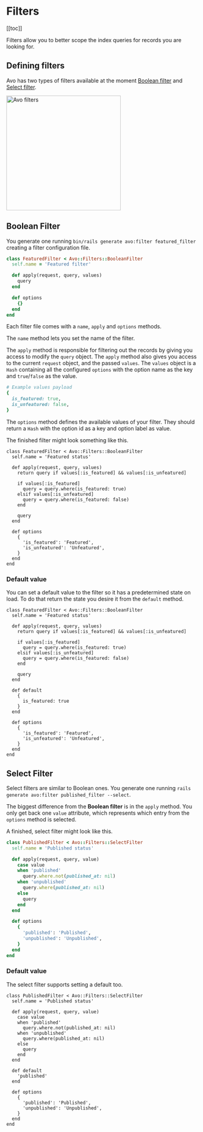 # Filters

[[toc]]

Filters allow you to better scope the index queries for records you are looking for.

## Defining filters

Avo has two types of filters available at the moment [Boolean filter](#boolean-filter) and [Select filter](#select-filter).

<img :src="$withBase('/assets/img/filters.jpg')" alt="Avo filters" style="width: 300px;" class="border mb-4" />

## Boolean Filter

You generate one running `bin/rails generate avo:filter featured_filter` creating a filter configuration file.

```ruby
class FeaturedFilter < Avo::Filters::BooleanFilter
  self.name = 'Featured filter'

  def apply(request, query, values)
    query
  end

  def options
    {}
  end
end
```

Each filter file comes with a `name`, `apply` and `options` methods.

The `name` method lets you set the name of the filter.

The `apply` method is responsible for filtering out the records by giving you access to modify the `query` object. The `apply` method also gives you access to the current `request` object, and the passed `values`. The `values` object is a `Hash` containing all the configured `options` with the option name as the key and `true`/`false` as the value.

```ruby
# Example values payload
{
  is_featured: true,
  is_unfeatured: false,
}
```

The `options` method defines the available values of your filter. They should return a `Hash` with the option id as a key and option label as value.

The finished filter might look something like this.

```ruby{17-20}
class FeaturedFilter < Avo::Filters::BooleanFilter
  self.name = 'Featured status'

  def apply(request, query, values)
    return query if values[:is_featured] && values[:is_unfeatured]

    if values[:is_featured]
      query = query.where(is_featured: true)
    elsif values[:is_unfeatured]
      query = query.where(is_featured: false)
    end

    query
  end

  def options
    {
      'is_featured': 'Featured',
      'is_unfeatured': 'Unfeatured',
    }
  end
end
```

### Default value

You can set a default value to the filter so it has a predetermined state on load. To do that return the state you desire it from the `default` method.

```ruby{17-19}
class FeaturedFilter < Avo::Filters::BooleanFilter
  self.name = 'Featured status'

  def apply(request, query, values)
    return query if values[:is_featured] && values[:is_unfeatured]

    if values[:is_featured]
      query = query.where(is_featured: true)
    elsif values[:is_unfeatured]
      query = query.where(is_featured: false)
    end

    query
  end

  def default
    {
      is_featured: true
    }
  end

  def options
    {
      'is_featured': 'Featured',
      'is_unfeatured': 'Unfeatured',
    }
  end
end
```

## Select Filter

Select filters are similar to Boolean ones. You generate one running `rails generate avo:filter published_filter --select`.

The biggest difference from the **Boolean filter** is in the `apply` method. You only get back one `value` attribute, which represents which entry from the `options` method is selected.

A finished, select filter might look like this.

```ruby
class PublishedFilter < Avo::Filters::SelectFilter
  self.name = 'Published status'

  def apply(request, query, value)
    case value
    when 'published'
      query.where.not(published_at: nil)
    when 'unpublished'
      query.where(published_at: nil)
    else
      query
    end
  end

  def options
    {
      'published': 'Published',
      'unpublished': 'Unpublished',
    }
  end
end
```

### Default value

The select filter supports setting a default too.

```ruby{15-17}
class PublishedFilter < Avo::Filters::SelectFilter
  self.name = 'Published status'

  def apply(request, query, value)
    case value
    when 'published'
      query.where.not(published_at: nil)
    when 'unpublished'
      query.where(published_at: nil)
    else
      query
    end
  end

  def default
    'published'
  end

  def options
    {
      'published': 'Published',
      'unpublished': 'Unpublished',
    }
  end
end
```
